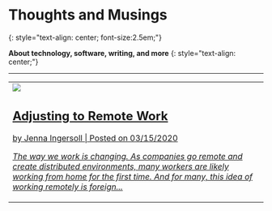 # Thoughts and Musings
{: style="text-align: center; font-size:2.5em;"}

**About technology, software, writing, and more**
{: style="text-align: center;"}

---

<table class="card">
  <tr>
     <td><a href="blog/remote-work-1.html"><img src="remote-work.png" /><br />
       <h2>Adjusting to Remote Work</h2>
<p>by Jenna Ingersoll | Posted on 03/15/2020 </p>
<p><em>The way we work is changing. As companies go remote and create distributed environments, many workers are likely working from home for the first time. And for many, this idea of working remotely is foreign...</em></p></a></td>
  </tr>
</table>
